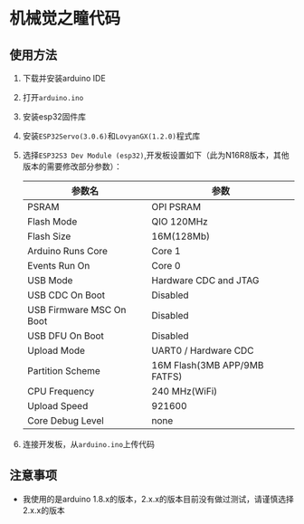 # 机械觉之瞳代码

## 使用方法

1. 下载并安装arduino IDE
2. 打开`arduino.ino`
3. 安装esp32固件库
4. 安装`ESP32Servo(3.0.6)`和`LovyanGX(1.2.0)`程式库
5. 选择`ESP32S3 Dev Module (esp32)`,开发板设置如下（此为N16R8版本，其他版本的需要修改部分参数）：

    | 参数名           | 参数    |
    | --------------- | ------- |
    | PSRAM           | OPI PSRAM   |
    | Flash Mode       | QIO 120MHz  |
    | Flash Size       | 16M(128Mb)     |
    | Arduino Runs Core        | Core 1       |
    | Events Run On      | Core 0       |
    | USB Mode         | Hardware CDC and JTAG   |
    | USB CDC On Boot       | Disabled |
    | USB Firmware MSC On Boot       | Disabled |
    | USB DFU On Boot       | Disabled |
    | Upload Mode      | UART0 / Hardware CDC |
    | Partition Scheme | 16M Flash(3MB APP/9MB FATFS) |
    | CPU Frequency         | 240 MHz(WiFi)    |
    | Upload Speed     | 921600  |
    | Core Debug Level      | none    |


5. 连接开发板，从`arduino.ino`上传代码

## 注意事项

-   我使用的是arduino 1.8.x的版本，2.x.x的版本目前没有做过测试，请谨慎选择2.x.x的版本
